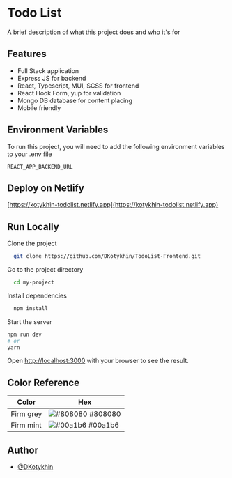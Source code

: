 
# Todo List

A brief description of what this project does and who it's for
## Features

- Full Stack application
- Express JS for backend
- React, Typescript, MUI, SCSS for frontend
- React Hook Form, yup for validation 
- Mongo DB database for content placing
- Mobile friendly


## Environment Variables

To run this project, you will need to add the following environment variables to your .env file

`REACT_APP_BACKEND_URL`



## Deploy on Netlify



  [https://kotykhin-todolist.netlify.app](https://kotykhin-todolist.netlify.app)



## Run Locally

Clone the project

```bash
  git clone https://github.com/DKotykhin/TodoList-Frontend.git
```

Go to the project directory

```bash
  cd my-project
```

Install dependencies

```bash
  npm install
```

Start the server

```bash
npm run dev
# or
yarn
```

Open [http://localhost:3000](http://localhost:3000) with your browser to see the result.

## Color Reference

| Color             | Hex                                                                |
| ----------------- | ------------------------------------------------------------------ |
| Firm grey | ![#808080](https://via.placeholder.com/10/333333?text=+) #808080 |
| Firm mint | ![#00a1b6](https://via.placeholder.com/10/00a1b6?text=+) #00a1b6 |


## Author

- [@DKotykhin](https://github.com/DKotykhin)

